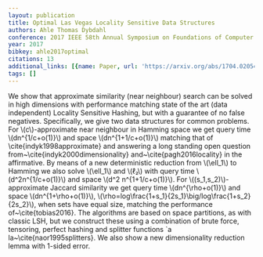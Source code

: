 ```yaml
---
layout: publication
title: Optimal Las Vegas Locality Sensitive Data Structures
authors: Ahle Thomas Dybdahl
conference: 2017 IEEE 58th Annual Symposium on Foundations of Computer Science (FOCS)
year: 2017
bibkey: ahle2017optimal
citations: 13
additional_links: [{name: Paper, url: 'https://arxiv.org/abs/1704.02054'}]
tags: []
---
```

We show that approximate similarity (near neighbour) search can be solved in
high dimensions with performance matching state of the art (data independent)
Locality Sensitive Hashing, but with a guarantee of no false negatives.
  Specifically, we give two data structures for common problems.
  For \\(c\\)-approximate near neighbour in Hamming space we get query time
\\(dn^\{1/c+o(1)\}\\) and space \\(dn^\{1+1/c+o(1)\}\\) matching that of
\cite\{indyk1998approximate\} and answering a long standing open question
from~\cite\{indyk2000dimensionality\} and~\cite\{pagh2016locality\} in the
affirmative.
  By means of a new deterministic reduction from \\(\ell_1\\) to Hamming we also
solve \\(\ell_1\\) and \\(ℓ₂\\) with query time \\(d^2n^\{1/c+o(1)\}\\) and space \\(d^2
n^\{1+1/c+o(1)\}\\).
  For \\((s_1,s_2)\\)-approximate Jaccard similarity we get query time
\\(dn^\{\rho+o(1)\}\\) and space \\(dn^\{1+\rho+o(1)\}\\),
\\(\rho=log\frac\{1+s_1\}\{2s_1\}\big/log\frac\{1+s_2\}\{2s_2\}\\), when sets have equal
size, matching the performance of~\cite\{tobias2016\}.
  The algorithms are based on space partitions, as with classic LSH, but we
construct these using a combination of brute force, tensoring, perfect hashing
and splitter functions \`a la~\cite\{naor1995splitters\}. We also show a new
dimensionality reduction lemma with 1-sided error.